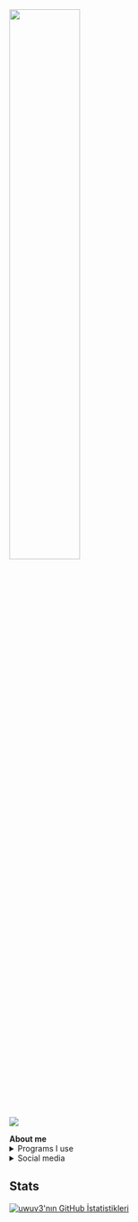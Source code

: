 <img width="50%" src="https://lanyard.cnrad.dev/api/984439714851479593?theme=light&bg=F4BFC7&borderRadius=15px&animated=true&idleMessage=On%20the%20sky%20there%20is%20an%20angel%20in%20somewhere%20(.%20%E2%9D%9B%20%E1%B4%97%20%E2%9D%9B.)">

<p align="left"> <img src="https://komarev.com/ghpvc/?username=uwuv3&label=Profile%20views&color=0e75b6&style=flat" /> </p>
<a><strong>About me</strong></a>

<details><summary>Programs I use</summary>
<p>
  
- <img src="https://upload.wikimedia.org/wikipedia/commons/9/9a/Visual_Studio_Code_1.35_icon.svg" alt="." width="16" height="16"/> [Visual Studio Code](https://code.visualstudio.com/)
- <img src="https://upload.wikimedia.org/wikipedia/commons/e/e0/Git-logo.svg" alt="." width="16" height="16"/> [Git](https://git-scm.com/)
- <img src="https://upload.wikimedia.org/wikipedia/commons/d/d9/Node.js_logo.svg" alt="." width="16" height="16"/> [NodeJS](https://nodejs.org/)
- <img src="https://upload.wikimedia.org/wikipedia/commons/6/69/Notepad%2B%2B_Logo.svg" alt="." width="16" height="16"/> [Notepad++](https://notepad-plus-plus.org/)
- <img src="https://upload.wikimedia.org/wikipedia/commons/e/eb/Atom_icon.svg" alt="." width="16" height="16"/> [Atom](https://atom.io/)
</p>
</details>

<details><summary>Social media</summary>

- <a href="https://discord.com/users/984439714851479593"  target="_blank"><img src="https://upload.wikimedia.org/wikipedia/tr/b/bd/Discord_logo_%282021%29.png" alt="." width="%50" height="25"/></a>
- <a href="https://github.com/uwuv3"  target="_blank"><img src="https://upload.wikimedia.org/wikipedia/commons/9/95/Font_Awesome_5_brands_github.svg" alt="." width="%50" height="25"/></img></a>
- <a href="https://open.spotify.com/user/jirvuq7pbpaxly29r0y7qffwr"  target="_blank"><img src="https://upload.wikimedia.org/wikipedia/commons/2/26/Spotify_logo_with_text.svg" alt="." width="%50" height="25"/></img></a>
- <a href="https://www.reddit.com/user/uwu_v3"  target="_blank"><img src="https://upload.wikimedia.org/wikipedia/commons/b/b4/Reddit_logo.svg" alt="." width="%50" height="25"/></img></a>
</details>

<h2><strong>Stats</strong></h2>

[![uwuv3'nın GitHub İstatistikleri](https://github-readme-stats.vercel.app/api?username=uwuv3)](https://github.com/anuraghazra/github-readme-stats)
